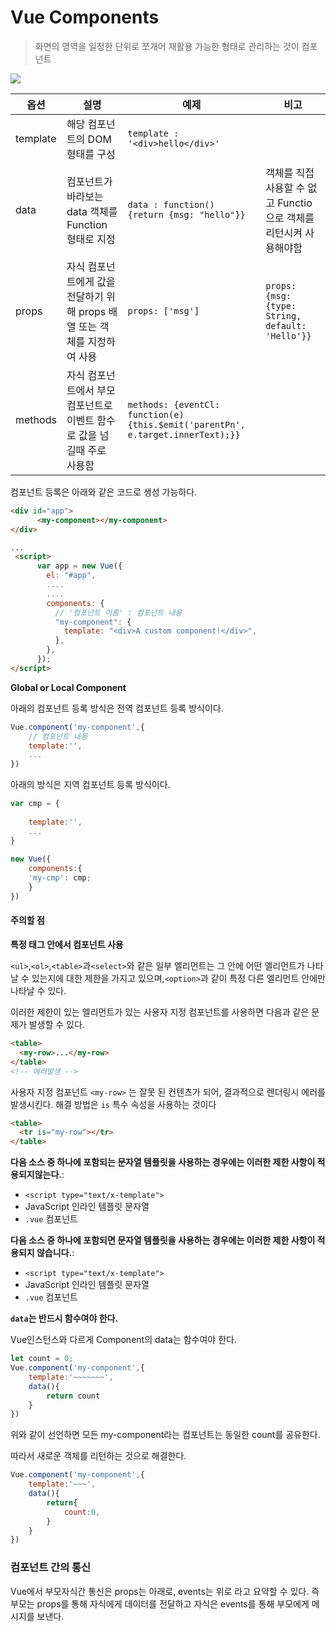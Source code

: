 # Vue Components

> 화면의 영역을 일정한 단위로 쪼개어 재활용 가능한 형태로 관리하는 것이 컴포넌트

<img src="C:\Users\MSI\Desktop\Career\Study\SW_Study\About_Frontend\2.Pictures\components.png">

| 옵션     | 설명                                                         | 예제                                                         | 비고                                                         |
| -------- | ------------------------------------------------------------ | ------------------------------------------------------------ | ------------------------------------------------------------ |
| template | 해당 컴포넌트의 DOM형태를 구성                               | `template : '<div>hello</div>'`                              |                                                              |
| data     | 컴포넌트가 바라보는 data 객체를 Function 형태로 지정         | `data : function() {return {msg: "hello"}}`                  | 객체를 직접 사용할 수 없고 Functio으로 객체를 리턴시켜 사용해야함 |
| props    | 자식 컴포넌트에게 값을 전달하기 위해 props 배열 또는 객체를 지정하여 사용 | `props: ['msg']`                                             | `props: {msg: {type: String, default: 'Hello'}}`             |
| methods  | 자식 컴포넌트에서 부모 컴포넌트로 이벤트 함수로 값을 넘길때 주로 사용함 | `methods: {eventCl: function(e) {this.$emit('parentPn', e.target.innerText);}}` |                                                              |

컴포넌트 등록은 아래와 같은 코드로 생성 가능하다.

```html
<div id="app">
      <my-component></my-component>
</div>

...
 <script>
      var app = new Vue({
        el: "#app",
        ....
        ....
        components: {
          // '컴포넌트 이름' : 컴포넌트 내용
          "my-component": {
            template: "<div>A custom component!</div>",
          },
        },
      });
</script>
```

**Global or Local Component**

아래의 컴포넌트 등록 방식은 전역 컴포넌트 등록 방식이다.

```js
Vue.component('my-component',{
    // 컴포넌트 내용
    template:'',
    ...
})
```

아래의 방식은 지역 컴포넌트 등록 방식이다.

```js
var cmp = {
    
    template:'',
    ...
}
    
new Vue({
    components:{
    'my-cmp': cmp;
	}
})
```

#### 주의할 점

**특정 태그 안에서 컴포넌트 사용**

`<ul>`,`<ol>`,`<table>`과`<select>`와 같은 일부 엘리먼트는 그 안에 어떤 엘리먼트가 나타날 수 있는지에 대한 제한을 가지고 있으며,`<option>`과 같이 특정 다른 엘리먼트 안에만 나타날 수 있다.

이러한 제한이 있는 엘리먼트가 있는 사용자 지정 컴포넌트를 사용하면 다음과 같은 문제가 발생할 수 있다.

```html
<table>
  <my-row>...</my-row>
</table>
<!-- 에러발생 -->
```

사용자 지정 컴포넌트 `<my-row>` 는 잘못 된 컨텐츠가 되어, 결과적으로 렌더링시 에러를 발생시킨다. 해결 방법은 `is` 특수 속성을 사용하는 것이다

```html
<table>
  <tr is="my-row"></tr>
</table>
```

**다음 소스 중 하나에 포함되는 문자열 템플릿을 사용하는 경우에는 이러한 제한 사항이 적용되지않는다.**:

- `<script type="text/x-template">`
- JavaScript 인라인 템플릿 문자열
- `.vue` 컴포넌트

**다음 소스 중 하나에 포함되면 문자열 템플릿을 사용하는 경우에는 이러한 제한 사항이 적용되지 않습니다.**:

- `<script type="text/x-template">`
- JavaScript 인라인 템플릿 문자열
- `.vue` 컴포넌트

**`data`는 반드시 함수여야 한다.**

Vue인스턴스와 다르게 Component의 data는 함수여야 한다.

```js
let count = 0;
Vue.component('my-component',{
    template:'~~~~~~~',
    data(){
        return count
    }
})
```

위와 같이 선언하면 모든 my-component라는 컴포넌트는 동일한 count를 공유한다.

따라서 새로운 객체를 리턴하는 것으로 해결한다.

```js
Vue.component('my-component',{
    template:'~~~',
    data(){
        return{
            count:0,
        }
    }
})
```

### 컴포넌트 간의 통신

Vue에서 부모자식간 통신은 props는 아래로, events는 위로 라고 요약할 수 있다. 즉 부모는 props를 통해 자식에게 데이터를 전달하고 자식은 events를 통해 부모에게 메시지를 보낸다.

















